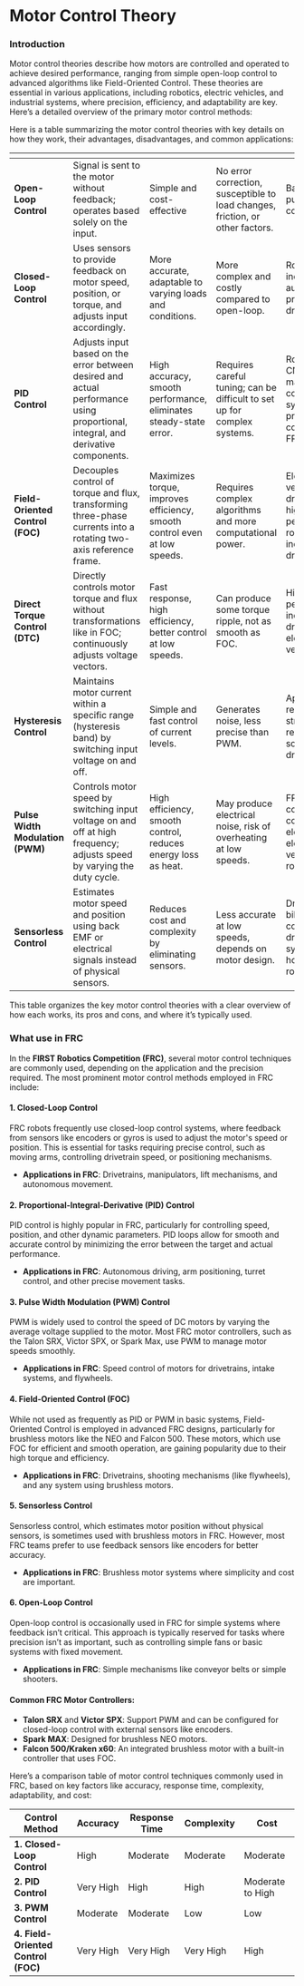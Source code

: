# Motor Control Theory

### Introduction

Motor control theories describe how motors are controlled and operated to achieve desired performance, ranging from simple open-loop control to advanced algorithms like Field-Oriented Control. These theories are essential in various applications, including robotics, electric vehicles, and industrial systems, where precision, efficiency, and adaptability are key. Here’s a detailed overview of the primary motor control methods:

Here is a table summarizing the motor control theories with key details on how they work, their advantages, disadvantages, and common applications:

<table data-header-hidden data-full-width="true"><thead><tr><th width="123"></th><th width="292"></th><th></th><th width="179"></th><th></th></tr></thead><tbody><tr><td><strong>Open-Loop Control</strong></td><td>Signal is sent to the motor without feedback; operates based solely on the input.</td><td>Simple and cost-effective</td><td>No error correction, susceptible to load changes, friction, or other factors.</td><td>Basic fans, pumps, low-cost devices</td></tr><tr><td><strong>Closed-Loop Control</strong></td><td>Uses sensors to provide feedback on motor speed, position, or torque, and adjusts input accordingly.</td><td>More accurate, adaptable to varying loads and conditions.</td><td>More complex and costly compared to open-loop.</td><td>Robotics, industrial automation, precision drives</td></tr><tr><td><strong>PID Control</strong></td><td>Adjusts input based on the error between desired and actual performance using proportional, integral, and derivative components.</td><td>High accuracy, smooth performance, eliminates steady-state error.</td><td>Requires careful tuning; can be difficult to set up for complex systems.</td><td>Robotics, CNC machines, conveyor systems, precise control in FRC robots</td></tr><tr><td><strong>Field-Oriented Control (FOC)</strong></td><td>Decouples control of torque and flux, transforming three-phase currents into a rotating two-axis reference frame.</td><td>Maximizes torque, improves efficiency, smooth control even at low speeds.</td><td>Requires complex algorithms and more computational power.</td><td>Electric vehicles, drones, high-performance robotics, industrial drives</td></tr><tr><td><strong>Direct Torque Control (DTC)</strong></td><td>Directly controls motor torque and flux without transformations like in FOC; continuously adjusts voltage vectors.</td><td>Fast response, high efficiency, better control at low speeds.</td><td>Can produce some torque ripple, not as smooth as FOC.</td><td>High-performance industrial drives, electric vehicles</td></tr><tr><td><strong>Hysteresis Control</strong></td><td>Maintains motor current within a specific range (hysteresis band) by switching input voltage on and off.</td><td>Simple and fast control of current levels.</td><td>Generates noise, less precise than PWM.</td><td>Applications requiring strict current regulation, some motor drives</td></tr><tr><td><strong>Pulse Width Modulation (PWM)</strong></td><td>Controls motor speed by switching input voltage on and off at high frequency; adjusts speed by varying the duty cycle.</td><td>High efficiency, smooth control, reduces energy loss as heat.</td><td>May produce electrical noise, risk of overheating at low speeds.</td><td>FRC motor controllers, consumer electronics, electric vehicles, robotics</td></tr><tr><td><strong>Sensorless Control</strong></td><td>Estimates motor speed and position using back EMF or electrical signals instead of physical sensors.</td><td>Reduces cost and complexity by eliminating sensors.</td><td>Less accurate at low speeds, depends on motor design.</td><td>Drones, e-bikes, low-cost motor-driven systems, hobbyist robotics</td></tr></tbody></table>

This table organizes the key motor control theories with a clear overview of how each works, its pros and cons, and where it’s typically used.



### What use in FRC

In the **FIRST Robotics Competition (FRC)**, several motor control techniques are commonly used, depending on the application and the precision required. The most prominent motor control methods employed in FRC include:

#### 1. **Closed-Loop Control**

FRC robots frequently use closed-loop control systems, where feedback from sensors like encoders or gyros is used to adjust the motor's speed or position. This is essential for tasks requiring precise control, such as moving arms, controlling drivetrain speed, or positioning mechanisms.

* **Applications in FRC**: Drivetrains, manipulators, lift mechanisms, and autonomous movement.

#### 2. **Proportional-Integral-Derivative (PID) Control**

PID control is highly popular in FRC, particularly for controlling speed, position, and other dynamic parameters. PID loops allow for smooth and accurate control by minimizing the error between the target and actual performance.

* **Applications in FRC**: Autonomous driving, arm positioning, turret control, and other precise movement tasks.

#### 3. **Pulse Width Modulation (PWM) Control**

PWM is widely used to control the speed of DC motors by varying the average voltage supplied to the motor. Most FRC motor controllers, such as the Talon SRX, Victor SPX, or Spark Max, use PWM to manage motor speeds smoothly.

* **Applications in FRC**: Speed control of motors for drivetrains, intake systems, and flywheels.

#### 4. **Field-Oriented Control (FOC)**

While not used as frequently as PID or PWM in basic systems, Field-Oriented Control is employed in advanced FRC designs, particularly for brushless motors like the NEO and Falcon 500. These motors, which use FOC for efficient and smooth operation, are gaining popularity due to their high torque and efficiency.

* **Applications in FRC**: Drivetrains, shooting mechanisms (like flywheels), and any system using brushless motors.

#### 5. **Sensorless Control**

Sensorless control, which estimates motor position without physical sensors, is sometimes used with brushless motors in FRC. However, most FRC teams prefer to use feedback sensors like encoders for better accuracy.

* **Applications in FRC**: Brushless motor systems where simplicity and cost are important.

#### 6. **Open-Loop Control**

Open-loop control is occasionally used in FRC for simple systems where feedback isn’t critical. This approach is typically reserved for tasks where precision isn’t as important, such as controlling simple fans or basic systems with fixed movement.

* **Applications in FRC**: Simple mechanisms like conveyor belts or simple shooters.

#### Common FRC Motor Controllers:

* **Talon SRX** and **Victor SPX**: Support PWM and can be configured for closed-loop control with external sensors like encoders.
* **Spark MAX**: Designed for brushless NEO motors.
* **Falcon 500/Kraken x60**: An integrated brushless motor with a built-in controller that uses FOC.

Here’s a comparison table of motor control techniques commonly used in FRC, based on key factors like accuracy, response time, complexity, adaptability, and cost:

| **Control Method**                  | **Accuracy** | **Response Time** | **Complexity** | **Cost**         |
| ----------------------------------- | ------------ | ----------------- | -------------- | ---------------- |
| **1. Closed-Loop Control**          | High         | Moderate          | Moderate       | Moderate         |
| **2. PID Control**                  | Very High    | High              | High           | Moderate to High |
| **3. PWM Control**                  | Moderate     | Moderate          | Low            | Low              |
| **4. Field-Oriented Control (FOC)** | Very High    | Very High         | Very High      | High             |
